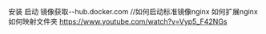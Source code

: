 <!-- toc -->

安装
启动
镜像获取--hub.docker.com
//如何启动标准镜像nginx 如何扩展nginx  如何映射文件夹
https://www.youtube.com/watch?v=Vyp5_F42NGs